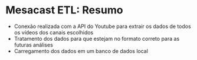 # Mesacast ETL: Resumo

* Conexão realizada com a API do Youtube para extrair os dados de todos os vídeos dos canais escolhidos
* Tratamento dos dados para que estejam no formato correto para as futuras análises
* Carregamento dos dados em um banco de dados local
